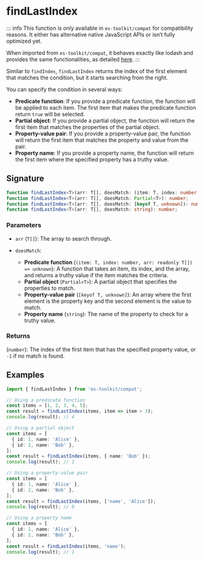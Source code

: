 # findLastIndex

::: info
This function is only available in `es-toolkit/compat` for compatibility reasons. It either has alternative native JavaScript APIs or isn’t fully optimized yet.

When imported from `es-toolkit/compat`, it behaves exactly like lodash and provides the same functionalities, as detailed [here](../../../compatibility.md).
:::

Similar to `findIndex`, `findLastIndex` returns the index of the first element that matches the condition, but it starts searching from the right.

You can specify the condition in several ways:

- **Predicate function**: If you provide a predicate function, the function will be applied to each item. The first item that makes the predicate function return `true` will be selected.
- **Partial object**: If you provide a partial object, the function will return the first item that matches the properties of the partial object.
- **Property-value pair**: If you provide a property-value pair, the function will return the first item that matches the property and value from the pair.
- **Property name**: If you provide a property name, the function will return the first item where the specified property has a truthy value.

## Signature

```typescript
function findLastIndex<T>(arr: T[], doesMatch: (item: T, index: number, arr: T[]) => unknown): number;
function findLastIndex<T>(arr: T[], doesMatch: Partial<T>): number;
function findLastIndex<T>(arr: T[], doesMatch: [keyof T, unknown]): number;
function findLastIndex<T>(arr: T[], doesMatch: string): number;
```

### Parameters

- `arr` (`T[]`): The array to search through.

- `doesMatch`:

  - **Predicate function** (`(item: T, index: number, arr: readonly T[]) => unknown`): A function that takes an item, its index, and the array, and returns a truthy value if the item matches the criteria.
  - **Partial object** (`Partial<T>`): A partial object that specifies the properties to match.
  - **Property-value pair** (`[keyof T, unknown]`): An array where the first element is the property key and the second element is the value to match.
  - **Property name** (`string`): The name of the property to check for a truthy value.

### Returns

(`number`): The index of the first item that has the specified property value, or `-1` if no match is found.

## Examples

```typescript
import { findLastIndex } from 'es-toolkit/compat';

// Using a predicate function
const items = [1, 2, 3, 4, 5];
const result = findLastIndex(items, item => item > 3);
console.log(result); // 4

// Using a partial object
const items = [
  { id: 1, name: 'Alice' },
  { id: 2, name: 'Bob' },
];
const result = findLastIndex(items, { name: 'Bob' });
console.log(result); // 1

// Using a property-value pair
const items = [
  { id: 1, name: 'Alice' },
  { id: 2, name: 'Bob' },
];
const result = findLastIndex(items, ['name', 'Alice']);
console.log(result); // 0

// Using a property name
const items = [
  { id: 1, name: 'Alice' },
  { id: 2, name: 'Bob' },
];
const result = findLastIndex(items, 'name');
console.log(result); // 1
```
